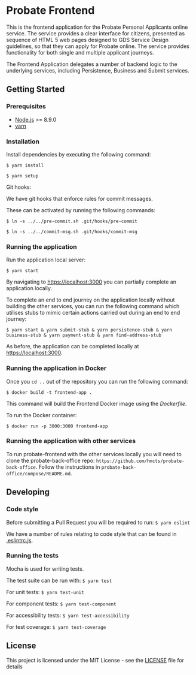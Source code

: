 # Probate Frontend

This is the frontend application for the Probate Personal Applicants online service. The service provides a clear interface for citizens, presented as sequence of HTML 5 web pages designed to GDS Service Design guidelines, so that they can apply for Probate online. The service provides functionality for both single and multiple applicant journeys.

The Frontend Application delegates a number of backend logic to the underlying services, including Persistence, Business and Submit services.


## Getting Started
### Prerequisites

- [Node.js](nodejs.org) >= 8.9.0
- [yarn](yarnpkg.com)

### Installation

Install dependencies by executing the following command:

```
$ yarn install
```

```
$ yarn setup
```

Git hooks:

We have git hooks that enforce rules for commit messages.

These can be activated by running the following commands:
```
$ ln -s ../../pre-commit.sh .git/hooks/pre-commit
```

```
$ ln -s ../../commit-msg.sh .git/hooks/commit-msg
```

### Running the application

Run the application local server:

```
$ yarn start
```

By navigating to [https://localhost:3000](https://localhost:3000) you can partially complete an application locally.

To complete an end to end journey on the application locally without building the other services, you can run the following command which utilises stubs to mimic certain actions carried out during an end to end journey:

`$ yarn start & yarn submit-stub & yarn persistence-stub & yarn business-stub & yarn payment-stub & yarn find-address-stub`

As before, the application can be completed locally at [https://localhost:3000](https://localhost:3000).

### Running the application in Docker

Once you `cd ..` out of the repository you can run the following command:
```
$ docker build -t frontend-app .
```
This command will build the Frontend Docker image using the *Dockerfile*.

To run the Docker container:
```
$ docker run -p 3000:3000 frontend-app
```

### Running the application with other services

To run probate-frontend with the other services locally you will need to clone the probate-back-office repo: `https://github.com/hmcts/probate-back-office`. Follow the instructions in `probate-back-office/compose/README.md`. 

## Developing
### Code style

Before submitting a Pull Request you will be required to run:
`$ yarn eslint`

We have a number of rules relating to code style that can be found in [.eslintrc.js](https://github.com/hmcts/probate-frontend/blob/develop/.eslintrc.js).

### Running the tests

Mocha is used for writing tests.

The test suite can be run with:
`$ yarn test`

For unit tests:
`$ yarn test-unit`

For component tests:
`$ yarn test-component`

For accessibility tests:
`$ yarn test-accessibility`

For test coverage:
`$ yarn test-coverage`

## License

This project is licensed under the MIT License - see the [LICENSE](https://github.com/hmcts/probate-frontend/blob/develop/LICENSE.md) file for details
